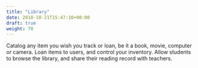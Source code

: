 ```yaml
---
title: "Library"
date: 2018-10-21T15:47:10+08:00
draft: true
weight: 70
---
```


Catalog any item you wish you track or loan, be it a book, movie, computer or camera. Loan items  to users, and control your inventory. Allow students to browse the library, and share their reading record with teachers.
